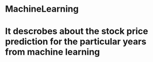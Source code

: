 # MachineLearning
# It descrobes about the stock price prediction for the particular years from machine learning
